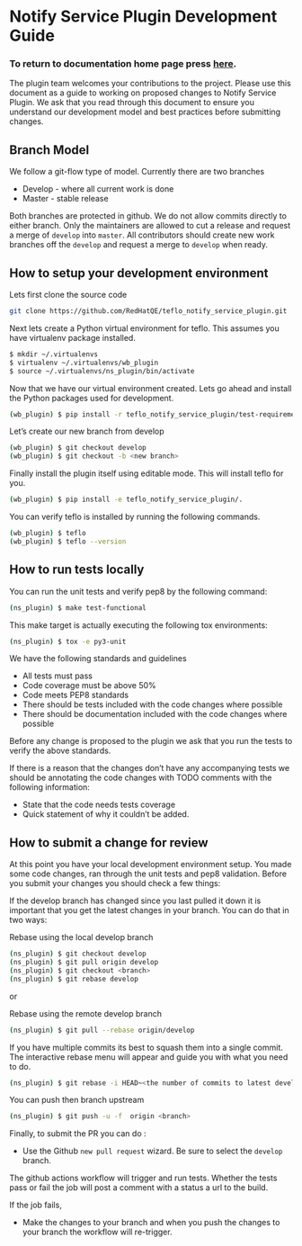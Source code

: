 # Notify Service Plugin Development Guide

### To return to documentation home page press [here](https://redhatqe.github.io/teflo_notify_service_plugin/index.html).

The plugin team welcomes your contributions to the project. 
Please use this document as a guide to working on proposed changes to Notify Service Plugin. 
We ask that you read through this document to ensure you understand our development model and 
best practices before submitting changes.

## Branch Model
We follow a git-flow type of model. Currently there are two branches
* Develop - where all current work is done
* Master - stable release

Both branches are protected in github. We do not allow commits directly to either branch. Only the maintainers
are allowed to cut a release and request a merge of `develop` into `master`. 
All contributors should create new work branches off the `develop` and request a merge to `develop` when ready. 

## How to setup your development environment
Lets first clone the source code
```bash
git clone https://github.com/RedHatQE/teflo_notify_service_plugin.git
```

Next lets create a Python virtual environment for teflo. This assumes you have virtualenv package installed.
```bash
$ mkdir ~/.virtualenvs
$ virtualenv ~/.virtualenvs/wb_plugin
$ source ~/.virtualenvs/ns_plugin/bin/activate
```

Now that we have our virtual environment created. Lets go ahead and install the Python packages used for development.
```bash
(wb_plugin) $ pip install -r teflo_notify_service_plugin/test-requirements.txt
```

Let’s create our new branch from develop
```bash
(wb_plugin) $ git checkout develop
(wb_plugin) $ git checkout -b <new branch>
```

Finally install the plugin itself using editable mode. This will install teflo for you. 
```bash
(wb_plugin) $ pip install -e teflo_notify_service_plugin/.
```

You can verify teflo is installed by running the following commands.
```bash
(wb_plugin) $ teflo
(wb_plugin) $ teflo --version
```

## How to run tests locally
You can run the unit tests and verify pep8 by the following command:
```bash
(ns_plugin) $ make test-functional
```

This make target is actually executing the following tox environments:
```bash
(ns_plugin) $ tox -e py3-unit
```
We have the following standards and guidelines

* All tests must pass
* Code coverage must be above 50%
* Code meets PEP8 standards
* There should be tests included with the code changes where possible
* There should be documentation included with the code changes where possible

Before any change is proposed to the plugin we ask that you run the tests to verify the above standards. 

If there is a reason that the changes don’t have any accompanying tests we should 
be annotating the code changes with TODO comments with the following information:

* State that the code needs tests coverage
* Quick statement of why it couldn’t be added.

## How to submit a change for review
At this point you have your local development environment setup. 
You made some code changes, ran through the unit tests and pep8 validation. 
Before you submit your changes you should check a few things:

If the develop branch has changed since you last pulled it down it is 
important that you get the latest changes in your branch. You can do that in two ways:

Rebase using the local develop branch
```bash
(ns_plugin) $ git checkout develop
(ns_plugin) $ git pull origin develop
(ns_plugin) $ git checkout <branch>
(ns_plugin) $ git rebase develop

```

or 

Rebase using the remote develop branch
```bash
(ns_plugin) $ git pull --rebase origin/develop
```

If you have multiple commits its best to squash them into a single commit. 
The interactive rebase menu will appear and guide you with what you need to do.
```bash
(ns_plugin) $ git rebase -i HEAD~<the number of commits to latest develop commit>
```

You can push then branch upstream
```bash
(ns_plugin) $ git push -u -f  origin <branch>
```

Finally, to submit the PR you can do :

* Use the Github `new pull request` wizard. Be sure to select the `develop` branch.

The github actions workflow will trigger and run tests. Whether the tests pass or fail the job
will post a comment with a status a url to the build. 

If the job fails,

* Make the changes to your branch and when you push the changes to your branch
the workflow will re-trigger.

